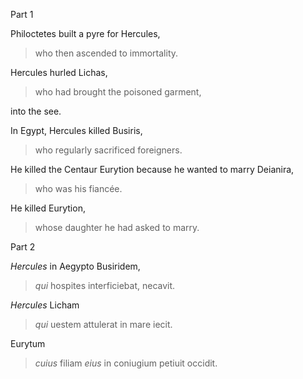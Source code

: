 Part 1

Philoctetes built a pyre for Hercules, 
> who then ascended to immortality.


Hercules hurled Lichas,
> who had brought the poisoned garment,

into the see.


In Egypt, Hercules killed Busiris, 
> who regularly sacrificed foreigners.


He killed the Centaur Eurytion because he wanted to marry Deianira, 
> who was his fiancée.


He killed Eurytion, 
> whose daughter he had asked to marry.


Part 2

*Hercules* in Aegypto Busiridem, 
> *qui* hospites interficiebat,
necavit.


*Hercules* Licham 
> *qui* uestem attulerat 
in mare iecit.


Eurytum 
> *cuius* filiam 
*eius* in coniugium petiuit occidit.
